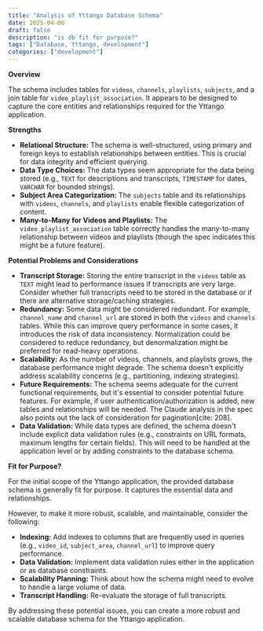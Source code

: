```yaml
---
title: "Analysis of Yttango Database Schema"
date: 2025-04-06
draft: false
description: "is db fit for purpose?"
tags: ["Database, Yttango, development"]
categories: ["development"]
---
```


**Overview**

The schema includes tables for `videos`, `channels`, `playlists`, `subjects`, and a join table for `video_playlist_association`. It appears to be designed to capture the core entities and relationships required for the Yttango application.

**Strengths**

* **Relational Structure:** The schema is well-structured, using primary and foreign keys to establish relationships between entities. This is crucial for data integrity and efficient querying.
* **Data Type Choices:** The data types seem appropriate for the data being stored (e.g., `TEXT` for descriptions and transcripts, `TIMESTAMP` for dates, `VARCHAR` for bounded strings).
* **Subject Area Categorization:** The `subjects` table and its relationships with `videos`, `channels`, and `playlists` enable flexible categorization of content.
* **Many-to-Many for Videos and Playlists:** The `video_playlist_association` table correctly handles the many-to-many relationship between videos and playlists (though the spec indicates this might be a future feature).

**Potential Problems and Considerations**

* **Transcript Storage:** Storing the entire transcript in the `videos` table as `TEXT` might lead to performance issues if transcripts are very large. Consider whether full transcripts need to be stored in the database or if there are alternative storage/caching strategies.
* **Redundancy:** Some data might be considered redundant. For example, `channel_name` and `channel_url` are stored in both the `videos` and `channels` tables. While this can improve query performance in some cases, it introduces the risk of data inconsistency. Normalization could be considered to reduce redundancy, but denormalization might be preferred for read-heavy operations.
* **Scalability:** As the number of videos, channels, and playlists grows, the database performance might degrade. The schema doesn't explicitly address scalability concerns (e.g., partitioning, indexing strategies).
* **Future Requirements:** The schema seems adequate for the current functional requirements, but it's essential to consider potential future features. For example, if user authentication/authorization is added, new tables and relationships will be needed. The Claude analysis in the spec also points out the lack of consideration for pagination[cite: 208].
* **Data Validation:** While data types are defined, the schema doesn't include explicit data validation rules (e.g., constraints on URL formats, maximum lengths for certain fields). This will need to be handled at the application level or by adding constraints to the database schema.

**Fit for Purpose?**

For the initial scope of the Yttango application, the provided database schema is generally fit for purpose. It captures the essential data and relationships.

However, to make it more robust, scalable, and maintainable, consider the following:

* **Indexing:** Add indexes to columns that are frequently used in queries (e.g., `video_id`, `subject_area`, `channel_url`) to improve query performance.
* **Data Validation:** Implement data validation rules either in the application or as database constraints.
* **Scalability Planning:** Think about how the schema might need to evolve to handle a large volume of data.
* **Transcript Handling:** Re-evaluate the storage of full transcripts.

By addressing these potential issues, you can create a more robust and scalable database schema for the Yttango application.